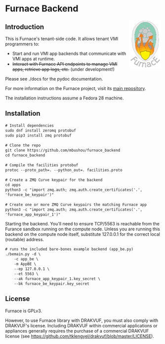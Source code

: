 Furnace Backend
=======

<img align="right" width=20% src="https://github.com/mbushou/furnace/blob/master/misc/logo_smoke_sm.png">

Introduction
-------
This is Furnace's tenant-side code.  It allows tenant VMI programmers to:
- Start and run VMI app backends that communicate with VMI apps at runtime.
- ~~Interact with Furnace API endpoints to manage VMI apps, retrieve app logs, etc.~~ (under development!)

Please see ./docs for the pydoc documentation.

For more information on the Furnace project, visit its [main repository](https://github.com/mbushou/furnace).

The installation instructions assume a Fedora 28 machine.

Installation
-------
```
# Install dependencies
sudo dnf install zeromq protobuf
sudo pip3 install zmq protobuf

# Clone the repo
git clone https://github.com/mbushou/furnace_backend
cd furnace_backend

# Compile the facilities protobuf
protoc --proto_path=. --python_out=. facilities.proto

# Create a ZMQ Curve keypair for the backend
cd apps
python3 -c "import zmq.auth; zmq.auth.create_certificates('.', 'furnace_be_keypair')"

# Create one or more ZMQ Curve keypairs the matching Furnace app
python3 -c "import zmq.auth; zmq.auth.create_certificates('.', 'furnace_app_keypair_1')"
```

Starting the backend.
You'll need to ensure TCP/5563 is reachable from the Furance sandbox running on
the compute node.  Unless you are running this backend on the compute node
itself, substitute 127.0.0.1 for the correct local (routable) address.
```
# runs the included bare-bones example backend (app_be.py)
./bemain.py -d \
    -c app_be \
    -m AppBE \
    --ep 127.0.0.1 \
    --et 5563 \
    --ak furnace_app_keypair_1.key_secret \
    --bk furnace_be_keypair.key_secret
```

License
-------
Furnace is GPLv3.

However, to use Furnace library with DRAKVUF, you must also comply with DRAKVUF's license.
Including DRAKVUF within commercial applications or appliances generally
requires the purchase of a commercial DRAKVUF license (see
https://github.com/tklengyel/drakvuf/blob/master/LICENSE).
